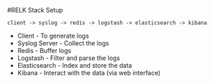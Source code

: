 #RELK Stack Setup

```
client -> syslog -> redis -> logstash -> elasticsearch -> kibana
```

- Client - To generate logs
- Syslog Server - Collect the logs
- Redis - Buffer logs
- Logstash - Filter and parse the logs
- Elasticsearch - Index and store the data
- Kibana - Interact with the data (via web interface)
